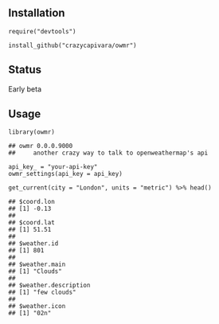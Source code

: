 Installation
------------

    require("devtools")

    install_github("crazycapivara/owmr")

Status
------

Early beta

Usage
-----

    library(owmr)

    ## owmr 0.0.0.9000
    ##     another crazy way to talk to openweathermap's api

    api_key_ = "your-api-key"
    owmr_settings(api_key = api_key)

    get_current(city = "London", units = "metric") %>% head()

    ## $coord.lon
    ## [1] -0.13
    ## 
    ## $coord.lat
    ## [1] 51.51
    ## 
    ## $weather.id
    ## [1] 801
    ## 
    ## $weather.main
    ## [1] "Clouds"
    ## 
    ## $weather.description
    ## [1] "few clouds"
    ## 
    ## $weather.icon
    ## [1] "02n"
